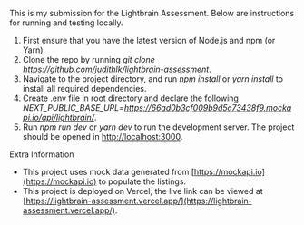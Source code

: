 This is my submission for the Lightbrain Assessment. Below are instructions for running and testing locally. 

1. First ensure that you have the latest version of Node.js and npm (or Yarn).
2. Clone the repo by running *git clone https://github.com/judithlk/lightbrain-assessment*.
3. Navigate to the project directory, and run *npm install* or *yarn install* to install all required dependencies.
4. Create .env file in root directory and declare the following *NEXT_PUBLIC_BASE_URL=https://66ad0b3cf009b9d5c73438f9.mockapi.io/api/lightbrain/*.
5. Run *npm run dev* or *yarn dev* to run the development server. The project should be opened in [http://localhost:3000](http://localhost:3000).

Extra Information
- This project uses mock data generated from [https://mockapi.io](https://mockapi.io) to populate the listings. 
- This project is deployed on Vercel; the live link can be viewed at [https://lightbrain-assessment.vercel.app/](https://lightbrain-assessment.vercel.app/).
